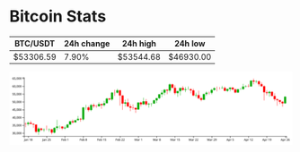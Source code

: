 # Bitcoin Stats

BTC/USDT|24h change|24h high|24h low|
|---|---|---|---|
|$53306.59|7.90%|$53544.68|$46930.00|

<img src="./chart.svg">
